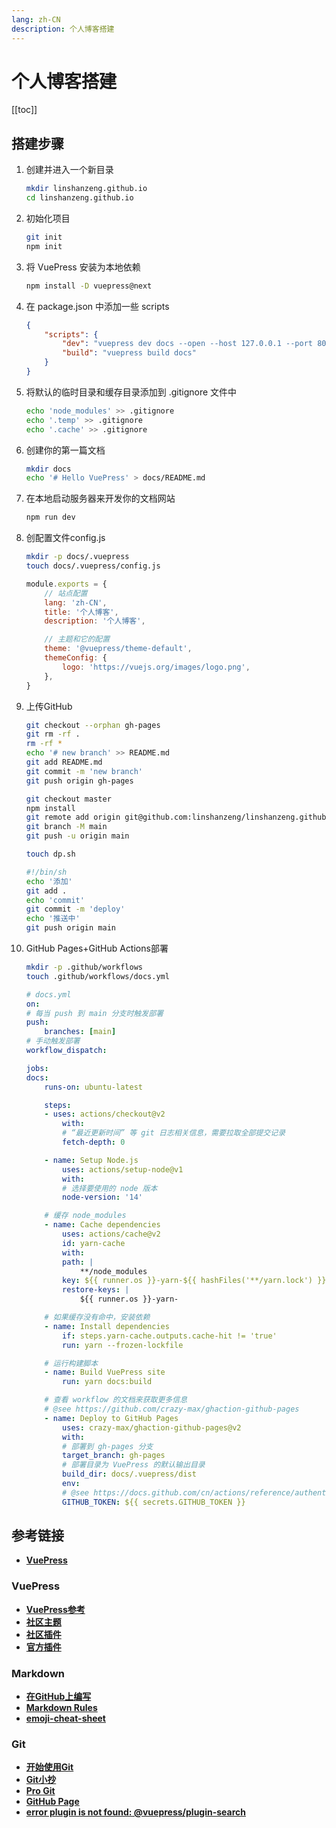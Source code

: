 ```yaml
---
lang: zh-CN
description: 个人博客搭建
---
```


# 个人博客搭建

[[toc]]

## 搭建步骤

1. 创建并进入一个新目录

    ```sh
    mkdir linshanzeng.github.io
    cd linshanzeng.github.io
    ```

2. 初始化项目

    ```sh
    git init
    npm init
    ```

3. 将 VuePress 安装为本地依赖

    ```sh
    npm install -D vuepress@next
    ```

4. 在 package.json 中添加一些 scripts

    ```json
    {
        "scripts": {
            "dev": "vuepress dev docs --open --host 127.0.0.1 --port 8080",
            "build": "vuepress build docs"
        }
    }
    ```

5. 将默认的临时目录和缓存目录添加到 .gitignore 文件中

    ```sh
    echo 'node_modules' >> .gitignore
    echo '.temp' >> .gitignore
    echo '.cache' >> .gitignore
    ```

6. 创建你的第一篇文档

    ```sh
    mkdir docs
    echo '# Hello VuePress' > docs/README.md
    ```

7. 在本地启动服务器来开发你的文档网站

    ```sh
    npm run dev
    ```

8. 创配置文件config.js

    ```sh
    mkdir -p docs/.vuepress
    touch docs/.vuepress/config.js
    ```

    ```js
    module.exports = {
        // 站点配置
        lang: 'zh-CN',
        title: '个人博客',
        description: '个人博客',

        // 主题和它的配置
        theme: '@vuepress/theme-default',
        themeConfig: {
            logo: 'https://vuejs.org/images/logo.png',
        },
    }
    ```

9. 上传GitHub

    ```sh
    git checkout --orphan gh-pages
    git rm -rf .
    rm -rf *
    echo '# new branch' >> README.md
    git add README.md
    git commit -m 'new branch'
    git push origin gh-pages

    git checkout master
    npm install
    git remote add origin git@github.com:linshanzeng/linshanzeng.github.io.git
    git branch -M main
    git push -u origin main

    touch dp.sh
    ```

    ```sh
    #!/bin/sh
    echo '添加'
    git add .
    echo 'commit'
    git commit -m 'deploy'
    echo '推送中'
    git push origin main
    ```

10. GitHub Pages+GitHub Actions部署

    ```sh
    mkdir -p .github/workflows
    touch .github/workflows/docs.yml
    ```

    ```yml
    # docs.yml
    on:
    # 每当 push 到 main 分支时触发部署
    push:
        branches: [main]
    # 手动触发部署
    workflow_dispatch:

    jobs:
    docs:
        runs-on: ubuntu-latest

        steps:
        - uses: actions/checkout@v2
            with:
            # “最近更新时间” 等 git 日志相关信息，需要拉取全部提交记录
            fetch-depth: 0

        - name: Setup Node.js
            uses: actions/setup-node@v1
            with:
            # 选择要使用的 node 版本
            node-version: '14'

        # 缓存 node_modules
        - name: Cache dependencies
            uses: actions/cache@v2
            id: yarn-cache
            with:
            path: |
                **/node_modules
            key: ${{ runner.os }}-yarn-${{ hashFiles('**/yarn.lock') }}
            restore-keys: |
                ${{ runner.os }}-yarn-

        # 如果缓存没有命中，安装依赖
        - name: Install dependencies
            if: steps.yarn-cache.outputs.cache-hit != 'true'
            run: yarn --frozen-lockfile

        # 运行构建脚本
        - name: Build VuePress site
            run: yarn docs:build

        # 查看 workflow 的文档来获取更多信息
        # @see https://github.com/crazy-max/ghaction-github-pages
        - name: Deploy to GitHub Pages
            uses: crazy-max/ghaction-github-pages@v2
            with:
            # 部署到 gh-pages 分支
            target_branch: gh-pages
            # 部署目录为 VuePress 的默认输出目录
            build_dir: docs/.vuepress/dist
            env:
            # @see https://docs.github.com/cn/actions/reference/authentication-in-a-workflow#about-the-github_token-secret
            GITHUB_TOKEN: ${{ secrets.GITHUB_TOKEN }}
    ```

## 参考链接

- [**VuePress**](https://v2.vuepress.vuejs.org/zh/guide)

### VuePress

- [**VuePress参考**](https://v2.vuepress.vuejs.org/zh/reference/cli.html)
- [**社区主题**](https://www.npmjs.com/search?q=keywords:vuepress-theme)
- [**社区插件**](https://www.npmjs.com/search?q=keywords:vuepress-plugin)
- [**官方插件**](https://www.npmjs.com/search?q=%40vuepress%20keywords%3Aplugin)

### Markdown

- [**在GitHub上编写**](https://docs.github.com/cn/get-started/writing-on-github)
- [**Markdown Rules**](https://github.com/DavidAnson/markdownlint/blob/v0.25.1/doc/Rules.md)
- [**emoji-cheat-sheet**](https://github.com/ikatyang/emoji-cheat-sheet)

### Git

- [**开始使用Git**](https://docs.github.com/cn/get-started/getting-started-with-git)
- [**Git小抄**](https://training.github.com/downloads/zh_CN/github-git-cheat-sheet/)
- [**Pro Git**](https://git-scm.com/book/zh/v2)
- [**GitHub Page**](https://pages.github.com/)
- [**error plugin is not found: @vuepress/plugin-search**](https://stackoverflow.com/questions/61010294/how-to-cache-yarn-packages-in-github-actions)
